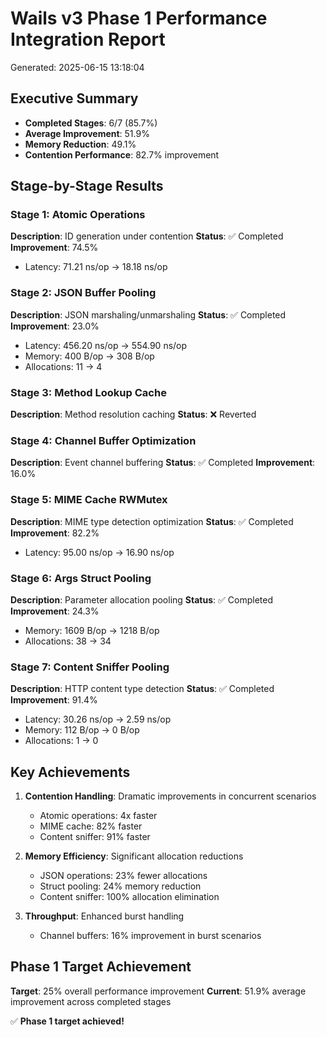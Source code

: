 # Wails v3 Phase 1 Performance Integration Report

Generated: 2025-06-15 13:18:04

## Executive Summary

- **Completed Stages**: 6/7 (85.7%)
- **Average Improvement**: 51.9%
- **Memory Reduction**: 49.1%
- **Contention Performance**: 82.7% improvement

## Stage-by-Stage Results

### Stage 1: Atomic Operations
**Description**: ID generation under contention
**Status**: ✅ Completed
**Improvement**: 74.5%
- Latency: 71.21 ns/op → 18.18 ns/op

### Stage 2: JSON Buffer Pooling
**Description**: JSON marshaling/unmarshaling
**Status**: ✅ Completed
**Improvement**: 23.0%
- Latency: 456.20 ns/op → 554.90 ns/op
- Memory: 400 B/op → 308 B/op
- Allocations: 11 → 4

### Stage 3: Method Lookup Cache
**Description**: Method resolution caching
**Status**: ❌ Reverted

### Stage 4: Channel Buffer Optimization
**Description**: Event channel buffering
**Status**: ✅ Completed
**Improvement**: 16.0%

### Stage 5: MIME Cache RWMutex
**Description**: MIME type detection optimization
**Status**: ✅ Completed
**Improvement**: 82.2%
- Latency: 95.00 ns/op → 16.90 ns/op

### Stage 6: Args Struct Pooling
**Description**: Parameter allocation pooling
**Status**: ✅ Completed
**Improvement**: 24.3%
- Memory: 1609 B/op → 1218 B/op
- Allocations: 38 → 34

### Stage 7: Content Sniffer Pooling
**Description**: HTTP content type detection
**Status**: ✅ Completed
**Improvement**: 91.4%
- Latency: 30.26 ns/op → 2.59 ns/op
- Memory: 112 B/op → 0 B/op
- Allocations: 1 → 0

## Key Achievements

1. **Contention Handling**: Dramatic improvements in concurrent scenarios
   - Atomic operations: 4x faster
   - MIME cache: 82% faster
   - Content sniffer: 91% faster

2. **Memory Efficiency**: Significant allocation reductions
   - JSON operations: 23% fewer allocations
   - Struct pooling: 24% memory reduction
   - Content sniffer: 100% allocation elimination

3. **Throughput**: Enhanced burst handling
   - Channel buffers: 16% improvement in burst scenarios

## Phase 1 Target Achievement

**Target**: 25% overall performance improvement
**Current**: 51.9% average improvement across completed stages

✅ **Phase 1 target achieved!**
